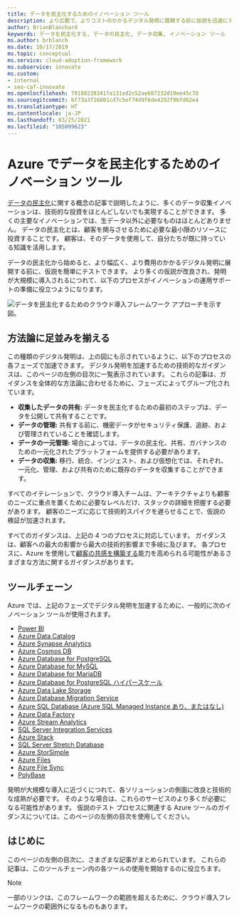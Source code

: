 ```yaml
---
title: データを民主化するためのイノベーション ツール
description: より広範で、よりコストのかかるデジタル発明に展開する前に仮説を迅速にテストするのに役立つ Azure Data Catalog とその他のデータ収集サービスについて説明します。
author: BrianBlanchard
keywords: データを民主化する, データの民主化, データ収集, イノベーション ツール
ms.author: brblanch
ms.date: 10/17/2019
ms.topic: conceptual
ms.service: cloud-adoption-framework
ms.subservice: innovate
ms.custom:
- internal
- seo-caf-innovate
ms.openlocfilehash: 79188228341fa131ed2c52aeb87232d19ee45c78
ms.sourcegitcommit: bf73a3f16001cd7c5ef74d9f6de4292f9bfd62e4
ms.translationtype: HT
ms.contentlocale: ja-JP
ms.lasthandoff: 03/25/2021
ms.locfileid: "105099623"
---
```

# <a name="innovation-tools-to-democratize-data-in-azure"></a>Azure でデータを民主化するためのイノベーション ツール

[データの民主化](../considerations/data.md)に関する概念の記事で説明したように、多くのデータ収集イノベーションは、技術的な投資をほとんどしないでも実現することができます。 多くの主要なイノベーションでは、生データ以外に必要なものはほとんどありません。 データの民主化とは、顧客を関与させるために必要な最小限のリソースに投資することです。 顧客は、そのデータを使用して、自分たちが既に持っている知識を活用します。

データの民主化から始めると、より幅広く、より費用のかかるデジタル発明に展開する前に、仮説を簡単にテストできます。 より多くの仮説が改良され、発明が大規模に導入されるにつれて、以下のプロセスがイノベーションの運用サポートの準備に役立つようになります。

![データを民主化するためのクラウド導入フレームワーク アプローチを示す図。](../../_images/innovate/democratize-data.png)

## <a name="alignment-to-the-methodology"></a>方法論に足並みを揃える

この種類のデジタル発明は、上の図にも示されているように、以下のプロセスの各フェーズで加速できます。 デジタル発明を加速するための技術的なガイダンスは、このページの左側の目次に一覧表示されています。 これらの記事は、ガイダンスを全体的な方法論に合わせるために、フェーズによってグループ化されています。

- **収集したデータの共有:** データを民主化するための最初のステップは、データを公開して共有することです。
- **データの管理:** 共有する前に、機密データがセキュリティ保護、追跡、および管理されていることを確認します。
- **データの一元管理:** 場合によっては、データの民主化、共有、ガバナンスのための一元化されたプラットフォームを提供する必要があります。
- **データの収集:** 移行、統合、インジェスト、および仮想化では、それぞれ、一元化、管理、および共有のために既存のデータを収集することができます。

すべてのイテレーションで、クラウド導入チームは、アーキテクチャよりも顧客のニーズに重点を置くために必要なレベルだけ、スタックの詳細を把握する必要があります。 顧客のニーズに応じて技術的スパイクを遅らせることで、仮説の検証が加速されます。

すべてのガイダンスは、上記の 4 つのプロセスに対応しています。 ガイダンスは、顧客への最大の影響から最大の技術的影響まで多岐に及びます。 各プロセスに、Azure を使用して[顧客の共感を構築する](../considerations/build.md)能力を高められる可能性があるさまざまな方法に関するガイダンスがあります。

## <a name="toolchain"></a>ツールチェーン

Azure では、上記のフェーズでデジタル発明を加速するために、一般的に次のイノベーション ツールが使用されます。

- [Power BI](/power-bi/)
- [Azure Data Catalog](/azure/data-catalog/)
- [Azure Synapse Analytics](/azure/synapse-analytics/)
- [Azure Cosmos DB](/azure/cosmos-db/)
- [Azure Database for PostgreSQL](/azure/postgresql/)
- [Azure Database for MySQL](/azure/mysql/)
- [Azure Database for MariaDB](/azure/mariadb/)
- [Azure Database for PostgreSQL ハイパースケール](/azure/postgresql/concepts-hyperscale-nodes)
- [Azure Data Lake Storage](/azure/storage/blobs/data-lake-storage-introduction)
- [Azure Database Migration Service](/azure/dms/)
- [Azure SQL Database (Azure SQL Managed Instance あり、またはなし)](/azure/azure-sql/)
- [Azure Data Factory](/azure/data-factory/)
- [Azure Stream Analytics](/azure/stream-analytics/)
- [SQL Server Integration Services](/sql/integration-services/sql-server-integration-services)
- [Azure Stack](/azure-stack/)
- [SQL Server Stretch Database](/sql/sql-server/stretch-database/stretch-database)
- [Azure StorSimple](/azure/storsimple/)
- [Azure Files](/azure/storage/files/)
- [Azure File Sync](/azure/storage/files/storage-sync-files-planning)
- [PolyBase](/sql/relational-databases/polybase/polybase-guide)

発明が大規模な導入に近づくにつれて、各ソリューションの側面に改良と技術的な成熟が必要です。 そのような場合は、これらのサービスのより多くが必要になる可能性があります。 仮説のテスト プロセスに関連する Azure ツールのガイダンスについては、このページの左側の目次を使用してください。

## <a name="get-started"></a>はじめに

このページの左側の目次に、さまざまな記事がまとめられています。 これらの記事は、このツールチェーン内の各ツールの使用を開始するのに役立ちます。

> [!NOTE]
> 一部のリンクは、このフレームワークの範囲を超えるために、クラウド導入フレームワークの範囲外になるものもあります。
